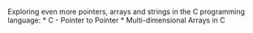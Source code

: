 Exploring even more pointers, arrays and strings in the C programming language:
    * C - Pointer to Pointer
    * Multi-dimensional Arrays in C